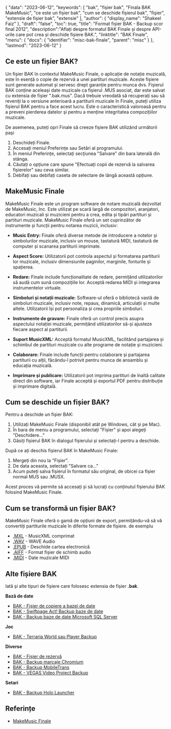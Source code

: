 {
"data": "2023-06-12",
  "keywords": [
"bak",
"fișier bak",
"Finala BAK MakeMusic",
"ce este un fișier bak",
"cum se deschide fișierul bak",
"fişier",
"extensie de fișier bak",
"extensie"
],
  "author": {
"display_name": "Shakeel Faiz"
},
"draft": "false",
"toc": true,
"title": "Format fișier BAK - Backup scor final 2012",
  "description":"Aflați despre formatul BAK Finale și despre API-urile care pot crea și deschide fișiere BAK.",
  "linktitle": "BAK Finale",
  "menu": {
    "docs": {
      "identifier": "misc-bak-finale",
      "parent": "misc"
}
},
"lastmod": "2023-06-12"
}

## Ce este un fișier BAK?

Un fișier BAK în contextul MakeMusic Finale, o aplicație de notație muzicală, este în esență o copie de rezervă a unei partituri muzicale. Aceste fișiere sunt generate automat și servesc drept garanție pentru munca dvs. Fișierul BAK conține aceleași date muzicale ca fișierul .MUS asociat, dar este salvat cu extensia de fișier ".bak.mus". Dacă trebuie vreodată să recuperați sau să reveniți la o versiune anterioară a partiturii muzicale în Finale, puteți utiliza fișierul BAK pentru a face acest lucru. Este o caracteristică valoroasă pentru a preveni pierderea datelor și pentru a menține integritatea compozițiilor muzicale.

De asemenea, puteți opri Finale să creeze fișiere BAK utilizând următorii pași

1. Deschideți Finale.
2. Accesați meniul Preferințe sau Setări al programului.
3. În meniul Preferințe, selectați secțiunea "Salvare" din bara laterală din stânga.
4. Căutați o opțiune care spune "Efectuați copii de rezervă la salvarea fișierelor" sau ceva similar.
5. Debifați sau debifați caseta de selectare de lângă această opțiune.

## MakeMusic Finale

MakeMusic Finale este un program software de notare muzicală dezvoltat de MakeMusic, Inc. Este utilizat pe scară largă de compozitori, aranjatori, educatori muzicali și muzicieni pentru a crea, edita și tipări partituri și partituri muzicale. MakeMusic Finale oferă un set cuprinzător de instrumente și funcții pentru notarea muzicii, inclusiv:

- **Music Entry:** Finale oferă diverse metode de introducere a notelor și simbolurilor muzicale, inclusiv un mouse, tastatură MIDI, tastatură de computer și scanarea partiturii imprimate.

- **Aspect Score:** Utilizatorii pot controla aspectul și formatarea partiturii lor muzicale, inclusiv dimensiunile paginilor, marginile, fonturile și spațierea.

- **Redare:** Finale include funcționalitate de redare, permițând utilizatorilor să audă cum sună compozițiile lor. Acceptă redarea MIDI și integrarea instrumentelor virtuale.

- **Simboluri și notații muzicale:** Software-ul oferă o bibliotecă vastă de simboluri muzicale, inclusiv note, repaus, dinamică, articulații și multe altele. Utilizatorii își pot personaliza și crea propriile simboluri.

- **Instrumente de gravare:** Finale oferă un control precis asupra aspectului notației muzicale, permițând utilizatorilor să-și ajusteze fiecare aspect al partiturii.

- **Suport MusicXML:** Acceptă formatul MusicXML, facilitând partajarea și schimbul de partituri muzicale cu alte programe de notație și muzicieni.

- **Colaborare:** Finale include funcții pentru colaborare și partajarea partiturii cu alții, făcându-l potrivit pentru munca de ansamblu și educația muzicală.

- **Imprimare și publicare:** Utilizatorii pot imprima partituri de înaltă calitate direct din software, iar Finale acceptă și exportul PDF pentru distribuție și imprimare digitală.

## Cum se deschide un fișier BAK?

Pentru a deschide un fișier BAK:

1. Utilizați MakeMusic Finale (disponibil atât pe Windows, cât și pe Mac).
2. În bara de meniu a programului, selectați "Fișier" și apoi alegeți "Deschidere..."
3. Găsiți fișierul BAK în dialogul fișierului și selectați-l pentru a deschide.

După ce ați deschis fișierul BAK în MakeMusic Finale:

1. Mergeți din nou la "Fișier".
2. De data aceasta, selectați "Salvare ca..."
3. Acum puteți salva fișierul în formatul său original, de obicei ca fișier normal MUS sau .MUSX.

Acest proces vă permite să accesați și să lucrați cu conținutul fișierului BAK folosind MakeMusic Finale.

## Cum se transformă un fișier BAK?

MakeMusic Finale oferă o gamă de opțiuni de export, permițându-vă să vă convertiți partiturile muzicale în diferite formate de fișiere. de exemplu

- [.MXL](/ro/audio/mxl/) - MusicXML comprimat
- [.WAV](/ro/audio/wav/) - WAVE Audio
- [.EPUB](/ro/ebook/epub/) - Deschide cartea electronică
- [.AIFF](/ro/audio/aiff/) - Format fișier de schimb audio
- [.MIDI](/ro/audio/mid/) - Date muzicale MIDI

## Alte fișiere BAK

Iată și alte tipuri de fișiere care folosesc extensia de fișier **.bak**.

**Bază de date**
- [BAK - Fișier de copiere a bazei de date](/ro/database/bak/)
- [BAK - Swiftpage Act! Backup baze de date](/ro/database/bak-act/)
- [BAK - Backup baze de date Microsoft SQL Server](/ro/database/bak-sqlserver/)

**Joc**
- [BAK - Terraria World sau Player Backup](/ro/game/bak-terraria/)

**Diverse**
- [BAK - Fișier de rezervă](/ro/misc/bak-backup/)
- [BAK - Backup marcaje Chromium](/ro/misc/bak-chromium/)
- [BAK - Backup MobileTrans](/ro/misc/bak-mobiletrans/)
- [BAK - VEGAS Video Project Backup](/ro/misc/bak-vegas/)

**Setari**
- [BAK - Backup Holo Launcher](/ro/settings/bak-holo/)

## Referințe
* [MakeMusic Finale](https://en.wikipedia.org/wiki/Finale_(scorewriter))
